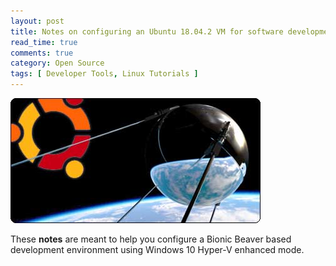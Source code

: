 ```yaml
---
layout: post
title: Notes on configuring an Ubuntu 18.04.2 VM for software development
read_time: true
comments: true
category: Open Source 
tags: [ Developer Tools, Linux Tutorials ]
---
```


![Project Sputnik](/assets/sputnik.png)

These **notes** are meant to help you configure a Bionic Beaver based development environment using Windows 10 Hyper-V enhanced mode.
